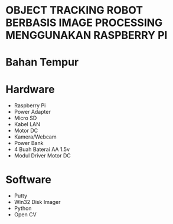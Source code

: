 # OBJECT TRACKING ROBOT BERBASIS IMAGE PROCESSING MENGGUNAKAN RASPBERRY PI

# Bahan Tempur
  # Hardware
  - Raspberry Pi
  - Power Adapter
  - Micro SD
  - Kabel LAN
  - Motor DC
  - Kamera/Webcam
  - Power Bank
  - 4 Buah Baterai AA 1.5v
  - Modul Driver Motor DC
  
  # Software
  - Putty
  - Win32 Disk Imager
  - Python
  - Open CV



